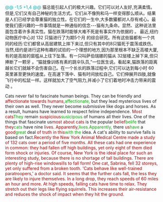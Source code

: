 



<span style="color:#0AA">@@ -1,5 +1,4 @@</span>
猫总能引起人们的极大兴趣。它们可以对人友好,充满柔情。但是,它们又有自己神秘的生活方式。它们从不像狗和马一样变得那么顺从。结果是人们已经学会尊重猫的独立性。在它们的一生中,大多数獾都对人存有戒心。最使我们感兴趣的一件事情就是一种通俗的信念---猫有九条命。显然、这种说法里面包含着许多真实性。猫在跌落时能够大难不死是有事实作为依据的 。
最近,纽约动物医疗中心对 132 只猫进行了为期5个月 的综合研究。所有这些猫都有一个共同的经历:它们都曾从高层建筑上摔下来过,但只有其中的8只猫死于震荡或跌伤。当然,纽约是进行这种有趣的试验的一个理想的地方,因为那里根本不缺乏高楼大厦,有的是高层的窗槛从上往下坠落。有一只叫萨伯瑞娜的猫从 32层楼上掉下来,但只捧断了一颗牙 。“猫就像训练有素的跳伞队员,”一位医生说。看起来,猫跌落的距离越长它们就越不会伤害自己。在一个长长的跌落过程中,它们可以达到每小时 60 英里甚至更快的速度。在高速下落中、猫有时间放松自己。它们伸展开四肢,就像飞行中的松鼠一样。这样就加大了空气阻力,并减小了它们着地时冲击力带来的震动 。

Cats never fail to fascinate human beings. They can be friendly and <span style="color:#A00">affectionate towards humans,</span><span style="color:#0A0">affectionate,</span> but they lead mysterious lives of their own as well. They never become submissive like dogs and horses. As a result, humans have learned to respect feline independence. <span style="color:#A00">Most cats</span><span style="color:#0A0">They</span> remain <span style="color:#A00">suspicious</span><span style="color:#0A0">susicipous</span> of humans all their lives. One of the things that fascinate us<span style="color:#A00">most about cats</span> is the popular <span style="color:#A00">belief</span><span style="color:#0A0">belife</span> that <span style="color:#A00">they</span><span style="color:#0A0">cats</span> have nine <span style="color:#A00">lives. Apparently,</span><span style="color:#0A0">lives.Apparently,</span> there <span style="color:#A00">us</span><span style="color:#0A0">have</span> a <span style="color:#A00">good</span><span style="color:#0A0">great</span> deal <span style="color:#A00">of truth in this</span><span style="color:#0A0">with the</span> idea. A cat's ability to survive falls  is based on fact.<span style="color:#A00">Recently the New York Animal Medical Centre made a study of 132 cats over a period of five months. All these cats had one experience in common: they had fallen off high buildings, yet only eight of them died form shock or injuries. Of course, New York is the ideal place for such an interesting study, because there is no shortage of tall buildings. There are plenty of high-rise windowsills to fall form! One cat, Sabrina, fell 32 storeys, yet only suffered from a broken tooth. 'Cats behave like well-trained paratroopers,' a doctor said. It seems that the further cats fall, the less they are likely to injure themselves. In a long drop, they reach speeds of 60 miles an hour and more. At high speeds, falling cats have time to relax. They stretch out their legs like flying squirrels. This increases their air-resistance and reduces the shock of impact when they hit the ground.</span>
